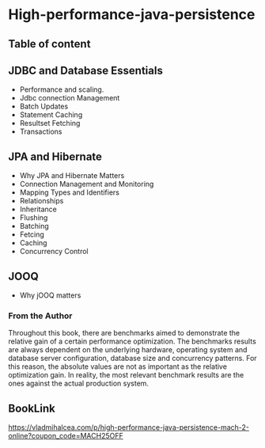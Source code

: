 # High-performance-java-persistence

## Table of content
## JDBC and Database Essentials 
- Performance and scaling.
- Jdbc connection Management
- Batch Updates
- Statement Caching
- Resultset Fetching 
- Transactions
## JPA and Hibernate 
- Why JPA and Hibernate Matters
- Connection Management and Monitoring
- Mapping Types and Identifiers
- Relationships
- Inheritance 
- Flushing
- Batching 
- Fetcing
- Caching 
- Concurrency Control
## JOOQ
- Why jOOQ matters 

### From the Author
Throughout this book, there are benchmarks aimed to demonstrate the relative gain of a
certain performance optimization. The benchmarks results are always dependent on the
underlying hardware, operating system and database server configuration, database size and
concurrency patterns. For this reason, the absolute values are not as important as the relative
optimization gain. In reality, the most relevant benchmark results are the ones against the
actual production system.

## BookLink
<https://vladmihalcea.com/p/high-performance-java-persistence-mach-2-online?coupon_code=MACH25OFF>
